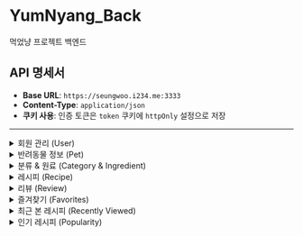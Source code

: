# YumNyang_Back

먹었냥 프로젝트 백엔드

## API 명세서

- **Base URL**: `https://seungwoo.i234.me:3333`
- **Content-Type**: `application/json`
- **쿠키 사용**: 인증 토큰은 `token` 쿠키에 `httpOnly` 설정으로 저장

---

<details>
<summary>회원 관리 (User)</summary>

### 회원가입 - `POST /signUp`

- **Request Body**:
  ```json
  {
    "email": "user@example.com", // 필수
    "nickname": "nick", // 필수
    "password": "plain_password", // 필수
    "name": "뽀삐", // 선택사항 단, 반려동물 기입 시 필수
    "type": "고양이", // 선택사항 단, 반려동물 기입 시 필수
    "age": 3 // 선택사항 / 반려동물 기입 시에도 선택사항
  }
  ```
- **Response**:
  - **200 OK**: `{ "message": "회원가입이 완료되었습니다." }`
  - **500**: `{ "error": "회원가입에 실패했습니다." }`

### 회원 탈퇴 - `POST /withdraw`

- **Request Body**:
  ```json
  {
    "email": "user@example.com", //필수
    "password": "plain_password" //필수
  }
  ```
- **Response**:
  - **200 OK**: `{ "message": "회원탈퇴되었습니다." }`
  - **404**: `{ "message": "패스워드가 올바르지않습니다." }`
  - **500**: `{ "error": "회원탈퇴에 실패했습니다." }`

### 로그인 - `POST /login`

- **Request Body**:
  ```json
  {
    "email": "user@example.com", // 필수
    "password": "plain_password" // 필수
  }
  ```
- **Response**:
  - **200 OK**: `{ "message": "user님 환영합니다.", "id": "1" }`
  - **401**: `{ "message": "패스워드 5회 이상 실패했습니다." }`
  - **404**: `{ "message": "아이디 또는 패스워드가 올바르지않습니다." }`
  - **500**: `{ "error": "로그인 중 오류가 발생했습니다." }`

### 토큰 확인/갱신 - `GET /checkToken`

- **Headers**: `Cookie: token=...`
- **Response**:
  - **200 OK**:
    ```json
    {
      "authenticated": true, // 필수
      "user": { "email": "user@example.com" } // 필수
    }
    ```
  - **401**: `{ "message": "유효하지 않은 토큰입니다." }`
  - **500**: `{ "error": "비정상적 접근입니다." }`

### 로그아웃 - `POST /logout`

- **Headers**: `Cookie: token=...`
- **Response**:
  - **200 OK**: `{ "message": "로그아웃되었습니다." }`
  - **500**: `{ "error": "로그아웃에 실패했습니다." }`
  </details>

<details>
<summary>반려동물 정보 (Pet)</summary>

### 반려동물 정보 추가 - `POST /addPetInfo`

- **Request Body**:
  ```json
  {
    "userId": 1, // 필수
    "name": "뽀삐", //필수
    "type": "dog", //필수
    "age": 3 // 선택
  }
  ```
- **Response**:
  - **200 OK**: `{ "message": "펫 정보가 입력되었습니다." }`
  - **500**: `{ "error": "반려동물 정보를 입력하는데 실패했습니다." }`

### 반려동물 정보 업데이트 - `POST /UpdatePetInfo`

- **Request Body**:
  ```json
  {
    "id": 10, // 필수
    "userId": 1, // 필수
    "name": "뽀삐", //필수
    "type": "dog", //필수
    "age": 4 // 필수
  }
  ```
- **Response**:
  - **200 OK**: `{ "message": "펫 정보가 변경되었습니다." }`
  - **500**: `{ "error": "반려동물 정보를 변경하는데 실패했습니다." }`

### 반려동물 정보 조회 - `GET /getPetInfo/:userId`

- **Parameters**: `userId`
- **Response**:
  - **200 OK**: `{ "pets": [ /* pet 정보 배열 */ ] }`
  - **404**: `{ "message": "등록된 펫이 없습니다." }`
  - **500**: `{ "error": "반려동물 정보를 가져오는데 실패했습니다." }`

### 반려동물 정보 삭제 - `POST /removePetInfo/:id`

- **Parameters**: `id`
- **Response**:
  - **200 OK**: `{ "message": "반려동물 정보를 삭제했습니다." }`
  - **500**: `{ "error": "반려동물 정보를 삭제하는데 실패했습니다." }`
  </details>

<details>
<summary>분류 & 원료 (Category & Ingredient)</summary>

### 분류 코드 조회 - `GET /getCategory`

- **Response**:
  - **200 OK**: `{ "test": [ { "code": "402001", "codeNm": "농산물" }, ... ] }`
  - **500**: `{ "message": "...", "details": ... }`

### 원료 목록 조회 - `POST /getIngredient`

- **Request Body**:
  ```json
  { "upperListSel": "402003" } // 필수
  ```
- **Response**:
  - **200 OK**: `{ "test": [ /* 원료 배열 */ ] }`
  - **500**: `{ "message": "...", "details": ... }`
  </details>

<details>
<summary>레시피 (Recipe)</summary>

### 레시피 추가 - `POST /AddRecipe`

- **Content-Type**: `multipart/form-data`
- **Form Data**:
  - `images` (파일[], 최대 10장) // 선택사항
  - `userId`, `title`, `description[]`, `targetPetType`, `foodCategory`, `cookingTimeLimit`, `level`, `caloriesPerServing`, `favoritesCount`, `carbs`, `protein`, `fat`, `calcium`, `phosphorus`, `moisture`, `fiber` // 필수
- **Image URL**: `https://seungwoo.i234.me/uploads/{filename}`
- **Response**:
  - **200 OK**: `{ "message": "레시피 추가가 완료되었습니다." }`
  - **500**: `{ "error": "레시피 추가에 실패했습니다." }`

### 레시피 수정 - `POST /updateRecipe`

- **Content-Type**: `multipart/form-data`
- **Form Data**:
  - `recipeId`, `keepUrls[]`, `newImages[]` // 선택
  - 기타 필드: `userId`, `title`, `descriptionChange[]`, `description[]`, `targetPetType`, `foodCategory`, `cookingTimeLimit`, `level`, `caloriesPerServing`, `favoritesCount`, `carbs`, `protein`, `fat`, `calcium`, `phosphorus`, `moisture`, `fiber`, `mainChange` // 필수
- **Image URL**: `https://seungwoo.i234.me/uploads/{filename}`
- **Response**:
  - **200 OK**: `{ "message": "레시피가 수정되었습니다." }`
  - **500**: `{ "error": "레시피를 수정하는데 실패했습니다." }`

### 레시피 삭제 - `GET /removeRecipe/:id`

- **Parameters**: `id`
- **Response**:
  - **200 OK**: `{ "message": "레시피가 삭제되었습니다." }`
  - **500**: `{ "error": "레시피 삭제에 실패했습니다." }`

### 레시피 조회 - `GET /getRecipe/:id`

- **Parameters**: `id`
- **Response**:
  - **200 OK**: `{ "recipe": { /* RECIPES 컬럼 */ } }`
  - **404**: `{ "message": "레시피가 존재하지않습니다." }`
  - **500**: `{ "error": "레시피를 불러오는데 실패했습니다." }`

### 레시피 검색 - `POST /searchRecipe`

- **Request Body**:
  ```json
  {
    "pet": "강아지", // 선택
    "food": "수산물", // 선택
    "ingredient": "연어" // 선택
  }
  ```
- **Response**:
  - **200 OK**: `{ "recipe": [ /* 레시피 배열 */ ] }`
  - **500**: `{ "error": "레시피를 검색하는데 실패했습니다." }`

### 내 레시피 조회 - `GET /getMyRecipe/:userId`

- **Parameters**: `userId`
- **Response**:
  - **200 OK**: `{ "recipe": [ /* ID, MAIN_IMAGE_URL, TITLE */ ] }`
  - **404**: `{ "message": "레시피가 없습니다." }`
  - **500**: `{ "error": "나의 레시피를 찾는데 실패했습니다." }`
  </details>

<details>
<summary>리뷰 (Review)</summary>

### 리뷰 추가 - `POST /addReview`

- **Request Body**:
  ```json
  {
    "recipeId": 1, //필수
    "userId": 2, //필수
    "ratingScore": 4, //필수
    "commentText": "맛있어요!" //필수
  }
  ```
- **Response**:
  - **200 OK**: `{ "message": "리뷰가 정상적으로 등록되었습니다." }`
  - **500**: `{ "error": "리뷰 추가에 실패했습니다." }`

### 리뷰 조회 - `GET /getReview/:recipeId`

- **Parameters**: `recipeId`
- **Response**:
  - **200 OK**: `{ "review": [ /* 리뷰 배열 */ ] }`
  - **404**: `{ "error": "리뷰가 없습니다." }`
  - **500**: `{ "error": "리뷰 찾기를 실패했습니다" }`

### 내 리뷰 조회 - `GET /getMyReview/:userId`

- **Parameters**: `userId`
- **Response**:
  - **200 OK**: `{ "reviews": [ /* 리뷰 배열 */ ] }`
  - **404**: `{ "message": "리뷰가 없습니다." }`
  - **500**: `{ "error": "나의 리뷰를 가져오는데 실패했습니다." }`

### 리뷰 수정/삭제 - `POST /upDateReview`

- **Request Body**:
  ```json
  {
    "id": 5, //필수
    "type": "update", //필수
    "ratingScore": 3, //필수
    "commentText": "괜찮아요" // 필수
  }
  ```
- **Response**:
  - **200 OK**: `{ "message": "업데이트 성공" }` or `{ "message": "삭제 성공" }`
  - **500**: `{ "error": "... 실패했습니다." }`
  </details>

<details>
<summary>즐겨찾기 (Favorites)</summary>

### 즐겨찾기 추가 - `POST /addFavorites`

- **Request Body**:
  ```json
  {
    "userId": 2, //필수
    "recipeId": 1 //필수
  }
  ```
- **Response**:
  - **200 OK**: `{ "message": "즐겨찾기 추가" }`
  - **500**: `{ "error": "즐겨찾기 추가를 실패했습니다." }`

### 즐겨찾기 조회 - `GET /getFavorites/:userId`

- **Parameters**: `userId`
- **Response**:
  - **200 OK**: `{ "favorites": [ /* 즐겨찾기 배열 */ ] }`
  - **500**: `{ "error": "즐겨찾기를 찾는데 실패했습니다." }`

### 즐겨찾기 삭제 - `GET /removeFavorites/:id`

- **Parameters**: `id`
- **Response**:
  - **200 OK**: `{ "message": "즐겨찾기 삭제" }`
  - **500**: `{ "error": "즐겨찾기 삭제를 실패했습니다." }`
  </details>

<details>
<summary>최근 본 레시피 (Recently Viewed)</summary>

### 추가 - `POST /addRecentlyView`

- **Request Body**:
  ```json
  {
    "userId": 2, //필수
    "recipeId": 1 //필수
  }
  ```
- **Response**:
  - **200 OK**: `{ "message": "최근 본 레시피 추가 완료" }`
  - **500**: `{ "error": "서버에 문제가 발생했습니다." }`

### 조회 - `GET /getRecentlyView/:userId`

- **Parameters**: `userId`
- **Response**:
  - **200 OK**: `{ "recentlyView": [ /* 조회 배열 */ ] }`
  - **500**: `{ "error": "서버에 문제가 발생했습니다" }`
  </details>

<details>
<summary>인기 레시피 (Popularity)</summary>

### 조회 - `GET /getPopularity`

- **Response**:
  - **200 OK**: `{ "popularity": [ /* 인기 5개 레시피 배열 */ ] }`
  - **500**: `{ "error": "서버에 문제가 발생했습니다." }`
  </details>
